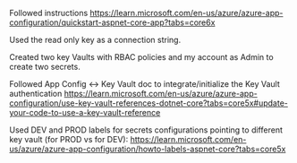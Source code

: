 Followed instructions https://learn.microsoft.com/en-us/azure/azure-app-configuration/quickstart-aspnet-core-app?tabs=core6x

Used the read only key as a connection string.

Created two key Vaults with RBAC policies and my account as Admin to create two secrets.

Followed App Config <-> Key Vault doc to integrate/initialize the Key Vault authentication https://learn.microsoft.com/en-us/azure/azure-app-configuration/use-key-vault-references-dotnet-core?tabs=core5x#update-your-code-to-use-a-key-vault-reference

Used DEV and PROD labels for secrets configurations pointing to different key vault (for PROD vs for DEV): https://learn.microsoft.com/en-us/azure/azure-app-configuration/howto-labels-aspnet-core?tabs=core5x